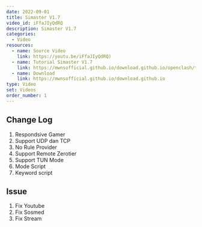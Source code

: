 ```yaml
---
date: 2022-09-01
title: Simaster V1.7
video_id: iFfaJIyQdRQ
description: Simaster V1.7
categories:
  - Video
resources:
  - name: Source Video
    link: https://youtu.be/iFfaJIyQdRQ)
  - name: Tutorial Simaster V1.7
    link: https://mwnsofficial.github.io/download.github.io/openclash/tutorial-penggunaan-simaster-v1-7/
  - name: Download
    link: https://mwnsofficial.github.io/download.github.io
type: Video
set: Videos
order_number: 1
---
```


## Change Log

1. Respondsive Gamer
2. Support UDP dan TCP
3. No Rule Provider
4. Support Remote Zerotier
5. Support TUN Mode
6. Mode Script
7. Keyword script

## Issue

1. Fix Youtube
2. Fix Sosmed
3. Fix Stream

